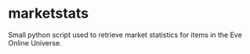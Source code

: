 marketstats
===========

Small python script used to retrieve market statistics for items in the Eve Online Universe.
